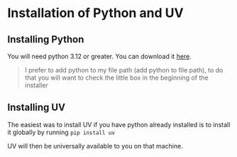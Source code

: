 # Installation of Python and UV

## Installing Python

You will need python 3.12 or greater. You can download it [here](https://www.python.org/downloads/).

>  I prefer to add python to my file path (add python to file path), to do that you will want to check the little box in the beginning of the installer

## Installing UV

The easiest was to install UV if you have python already installed is to install it globally by running `pip install uv`

UV will then be universally available to you on that machine.
